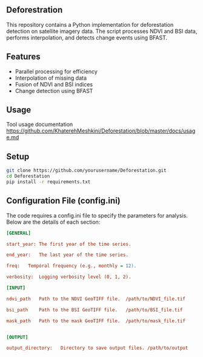 
## Deforestration 

This repository contains a Python implementation for deforestation detection on satellite imagery data. The script processes NDVI and BSI data, performs interpolation, and detects change events using BFAST.

## Features
- Parallel processing for efficiency
- Interpolation of missing data
- Fusion of NDVI and BSI indices
- Change detection using BFAST

## Usage
Tool usage documentation https://github.com/KhaterehMeshkini/Deforestation/blob/master/docs/usage.md

## Setup
```bash 
git clone https://github.com/yourusername/Deforestation.git  
cd Deforestation
pip install -r requirements.txt
```
## Configuration File (config.ini)


The code requires a config.ini file to specify the parameters for analysis. Below are the details of each section: 

```ini
[GENERAL]  

start_year:	The first year of the time series.  

end_year:	The last year of the time series.	  

freq:	Temporal frequency (e.g., monthly = 12).	

verbosity:	Logging verbosity level (0, 1, 2).	

[INPUT]  

ndvi_path	Path to the NDVI GeoTIFF file.	/path/to/NDVI_file.tif  

bsi_path	Path to the BSI GeoTIFF file.	/path/to/BSI_file.tif  

mask_path	Path to the mask GeoTIFF file.	/path/to/mask_file.tif  


[OUTPUT]  

output_directory:	Directory to save output files.	/path/to/output

